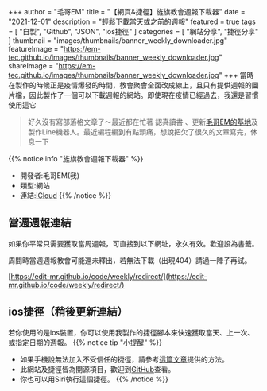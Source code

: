 +++
author = "毛哥EM"
title = "【網頁&捷徑】旌旗教會週報下載器"
date = "2021-12-01"
description = "輕鬆下載當天或之前的週報"
featured = true
tags = [  "自製",
    "Github",
    "JSON",
  "ios捷徑"
]
categories = [
    "網站分享",
"捷徑分享"
]
thumbnail = "images/thumbnails/banner_weekly_downloader.jpg"
featureImage = "https://em-tec.github.io/images/thumbnails/banner_weekly_downloader.jpg"
shareImage = "https://em-tec.github.io/images/thumbnails/banner_weekly_downloader.jpg"
+++
當時在製作的時候正是疫情爆發的時間，教會聚會全面改成線上，且只有提供週報的圖片檔，因此製作了一個可以下載週報的網站。即使現在疫情已經過去，我還是習慣使用這它
<!--more-->
> 好久沒有寫部落格文章了～最近都在忙著 <s>認真讀書</s> 、更新[毛哥EM的基地](https://Edit-Mr.github.io)及製作Line機器人。最近編程編到有點頭痛，想說把欠了很久的文章寫完，休息一下  

{{% notice info "旌旗教會週報下載器" %}}

* 開發者:毛哥EM(我)
* 類型:網站
* 連結:[iCloud](https://Edit-Mr.github.io/code/weekly)
{{% /notice %}}
## 當週週報連結
如果你平常只需要獲取當周週報，可直接到以下網址，永久有效。歡迎設為書籤。

周間時當週週報教會可能還未釋出，若無法下載（出現404）請過一陣子再試。

 [https://edit-mr.github.io/code/weekly/redirect/](https://edit-mr.github.io/code/weekly/redirect/) 
## ios捷徑（稍後更新連結）
若你使用的是ios裝置，你可以使用我製作的捷徑腳本來快速獲取當天、上一次、或指定日期的週報。
{{% notice tip "小提醒" %}}

* 如果手機說無法加入不受信任的捷徑，請參考[這篇文章](https://em-tec.github.io/post/shortcut-untrusted_shortcut/)提供的方法。
* 此網站及捷徑皆為開源項目，歡迎到[GitHub](https://github.com/Edit-Mr/Edit-Mr.github.io/tree/main/code/weekly)查看。
* 你也可以用Siri執行這個捷徑。
{{% /notice %}}
